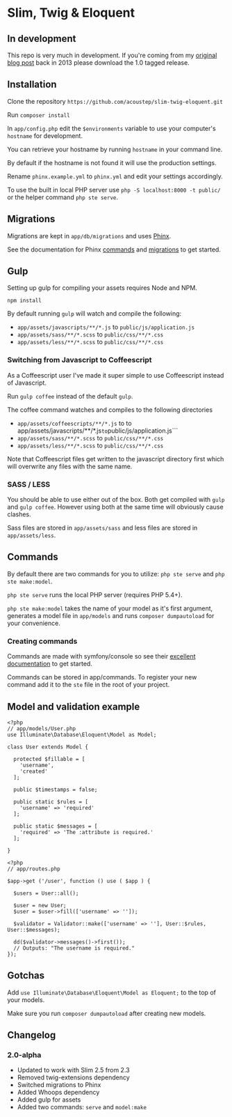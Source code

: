 # Slim, Twig & Eloquent

## In development

This repo is very much in development.  If you're coming from my [original blog post](http://fullstackstanley.com/read/using-eloquent-twig-and-slim-php) back in 2013 please download the 1.0 tagged release.

## Installation

Clone the repository ```https://github.com/acoustep/slim-twig-eloquent.git```

Run ```composer install```

In ```app/config.php``` edit the ```$environments``` variable to use your computer's ```hostname``` for development.  

You can retrieve your hostname by running ```hostname``` in your command line.

By default if the hostname is not found it will use the production settings.

Rename ```phinx.example.yml``` to ```phinx.yml``` and edit your settings accordingly.

To use the built in local PHP server use ```php -S localhost:8000 -t public/``` or the helper command ```php ste serve```.

## Migrations

Migrations are kept in ```app/db/migrations``` and uses [Phinx](https://github.com/robmorgan/phinx).

See the documentation for Phinx [commands](http://docs.phinx.org/en/latest/commands.html) and [migrations](http://docs.phinx.org/en/latest/commands.html#the-migrate-command) to get started.

## Gulp

Setting up gulp for compiling your assets requires Node and NPM.

```npm install```

By default running ```gulp``` will watch and compile the following:

* ```app/assets/javascripts/**/*.js``` to ```public/js/application.js```
* ```app/assets/sass/**/*.scss``` to ```public/css/**/*.css```
* ```app/assets/less/**/*.scss``` to ```public/css/**/*.css```

### Switching from Javascript to Coffeescript

As a Coffeescript user I've made it super simple to use Coffeescript instead of Javascript.

Run ```gulp coffee``` instead of the default ```gulp```.

The coffee command watches and compiles to the following directories

* ```app/assets/coffeescripts/**/*.js``` to to app/assets/javascripts/**/*.js``` to ```public/js/application.js```
* ```app/assets/sass/**/*.scss``` to ```public/css/**/*.css```
* ```app/assets/less/**/*.scss``` to ```public/css/**/*.css```

Note that Coffeescript files get written to the javascript directory first which will overwrite any files with the same name.

### SASS / LESS

You should be able to use either out of the box.  Both get compiled with ```gulp``` and ```gulp coffee```. However using both at the same time will obviously cause clashes. 

Sass files are stored in ```app/assets/sass``` and less files are stored in ```app/assets/less```.

## Commands

By default there are two commands for you to utilize: ```php ste serve``` and ```php ste make:model```.

``php ste serve`` runs the local PHP server (requires PHP 5.4+).

```php ste make:model``` takes the name of your model as it's first argument, generates a model file in ```app/models``` and runs ```composer dumpautoload``` for your convenience.

### Creating commands

Commands are made with symfony/console so see their [excellent documentation](http://symfony.com/doc/current/components/console/introduction.html) to get started.

Commands can be stored in app/commands.  To register your new command add it to the ```ste``` file in the root of your project.


## Model and validation example

```
<?php
// app/models/User.php
use Illuminate\Database\Eloquent\Model as Model;

class User extends Model {

  protected $fillable = [
    'username',
    'created'
  ];

  public $timestamps = false;

  public static $rules = [
    'username' => 'required'
  ];

  public static $messages = [
    'required' => 'The :attribute is required.'
  ];

}
```

```
<?php
// app/routes.php

$app->get ('/user', function () use ( $app ) {

  $users = User::all();

  $user = new User;
  $user = $user->fill(['username' => '']);

  $validator = Validator::make(['username' => ''], User::$rules, User::$messages);

  dd($validator->messages()->first());
  // Outputs: "The username is required."
});

```

## Gotchas

Add ```use Illuminate\Database\Eloquent\Model as Eloquent;``` to the top of your models.

Make sure you run ```composer dumpautoload``` after creating new models.

## Changelog

### 2.0-alpha

* Updated to work with Slim 2.5 from 2.3
* Removed twig-extensions dependency
* Switched migrations to Phinx
* Added Whoops dependency
* Added gulp for assets
* Added two commands: ```serve``` and ```model:make```
